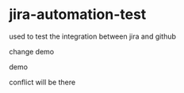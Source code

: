 # jira-automation-test
used to test the integration between jira and github

change
demo

demo

conflict will be there

